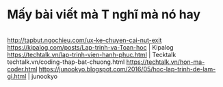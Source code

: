 # Mấy bài viết mà T nghĩ mà nó hay
|   |   |
|---|---|
http://tapbut.ngochieu.com/ux-ke-chuyen-cai-nut-exit
https://kipalog.com/posts/Lap-trinh-va-Toan-hoc                     | Kipalog
https://techtalk.vn/lap-trinh-vien-hanh-phuc.html                   | Tecktalk
techtalk.vn/coding-thap-bat-chuong.html
https://techtalk.vn/hon-ma-coder.html
https://junookyo.blogspot.com/2016/05/hoc-lap-trinh-de-lam-gi.html  | junookyo
